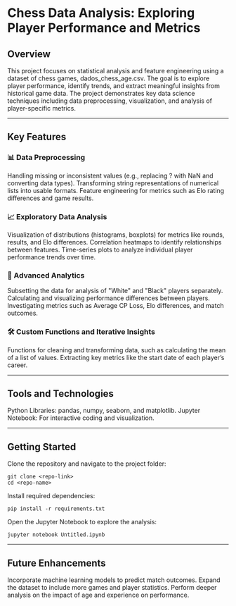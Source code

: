 # Chess Data Analysis: Exploring Player Performance and Metrics

## Overview

This project focuses on statistical analysis and feature engineering using a dataset of chess games, dados_chess_age.csv. The goal is to explore player performance, identify trends, and extract meaningful insights from historical game data. The project demonstrates key data science techniques including data preprocessing, visualization, and analysis of player-specific metrics.

---

## Key Features
### 📊 Data Preprocessing

Handling missing or inconsistent values (e.g., replacing ? with NaN and converting data types).
Transforming string representations of numerical lists into usable formats.
Feature engineering for metrics such as Elo rating differences and game results.

### 📈 Exploratory Data Analysis

Visualization of distributions (histograms, boxplots) for metrics like rounds, results, and Elo differences.
Correlation heatmaps to identify relationships between features.
Time-series plots to analyze individual player performance trends over time.

### 🧩 Advanced Analytics

Subsetting the data for analysis of "White" and "Black" players separately.
Calculating and visualizing performance differences between players.
Investigating metrics such as Average CP Loss, Elo differences, and match outcomes.

### 🛠️ Custom Functions and Iterative Insights

Functions for cleaning and transforming data, such as calculating the mean of a list of values.
Extracting key metrics like the start date of each player’s career.

---

## Tools and Technologies

Python Libraries: pandas, numpy, seaborn, and matplotlib.
Jupyter Notebook: For interactive coding and visualization.

---

## Getting Started
Clone the repository and navigate to the project folder:

    git clone <repo-link>
    cd <repo-name>

Install required dependencies:

    pip install -r requirements.txt

Open the Jupyter Notebook to explore the analysis:

    jupyter notebook Untitled.ipynb

---

## Future Enhancements

Incorporate machine learning models to predict match outcomes.
Expand the dataset to include more games and player statistics.
Perform deeper analysis on the impact of age and experience on performance.
